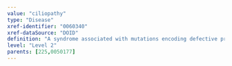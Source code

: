 ```yaml
---
value: "ciliopathy"
type: "Disease"
xref-identifier: "0060340"
xref-dataSource: "DOID"
definition: "A syndrome associated with mutations encoding defective proteins, which result in either abnormal function formation or function of cilia."
level: "Level 2"
parents: [225,0050177]
---
```

